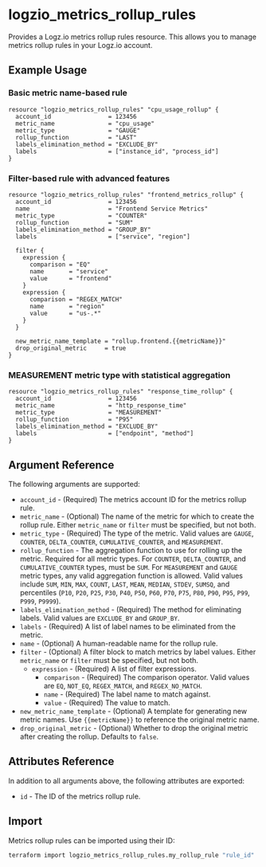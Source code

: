 # logzio_metrics_rollup_rules

Provides a Logz.io metrics rollup rules resource. This allows you to manage metrics rollup rules in your Logz.io account.

## Example Usage

### Basic metric name-based rule

```hcl
resource "logzio_metrics_rollup_rules" "cpu_usage_rollup" {
  account_id                = 123456
  metric_name               = "cpu_usage"
  metric_type               = "GAUGE"
  rollup_function           = "LAST"
  labels_elimination_method = "EXCLUDE_BY"
  labels                    = ["instance_id", "process_id"]
}
```

### Filter-based rule with advanced features

```hcl
resource "logzio_metrics_rollup_rules" "frontend_metrics_rollup" {
  account_id                = 123456
  name                      = "Frontend Service Metrics"
  metric_type               = "COUNTER"
  rollup_function           = "SUM"
  labels_elimination_method = "GROUP_BY"
  labels                    = ["service", "region"]
  
  filter {
    expression {
      comparison = "EQ"
      name       = "service"
      value      = "frontend"
    }
    expression {
      comparison = "REGEX_MATCH"
      name       = "region"
      value      = "us-.*"
    }
  }
  
  new_metric_name_template = "rollup.frontend.{{metricName}}"
  drop_original_metric     = true
}
```

### MEASUREMENT metric type with statistical aggregation

```hcl
resource "logzio_metrics_rollup_rules" "response_time_rollup" {
  account_id                = 123456
  metric_name               = "http_response_time"
  metric_type               = "MEASUREMENT"
  rollup_function           = "P95"
  labels_elimination_method = "EXCLUDE_BY"
  labels                    = ["endpoint", "method"]
}
```

## Argument Reference

The following arguments are supported:

* `account_id` - (Required) The metrics account ID for the metrics rollup rule.
* `metric_name` - (Optional) The name of the metric for which to create the rollup rule. Either `metric_name` or `filter` must be specified, but not both.
* `metric_type` - (Required) The type of the metric. Valid values are `GAUGE`, `COUNTER`, `DELTA_COUNTER`, `CUMULATIVE_COUNTER`, and `MEASUREMENT`.
* `rollup_function` - The aggregation function to use for rolling up the metric. Required for all metric types. For `COUNTER`, `DELTA_COUNTER`, and `CUMULATIVE_COUNTER` types, must be `SUM`. For `MEASUREMENT` and `GAUGE` metric types, any valid aggregation function is allowed. Valid values include `SUM`, `MIN`, `MAX`, `COUNT`, `LAST`, `MEAN`, `MEDIAN`, `STDEV`, `SUMSQ`, and percentiles (`P10`, `P20`, `P25`, `P30`, `P40`, `P50`, `P60`, `P70`, `P75`, `P80`, `P90`, `P95`, `P99`, `P999`, `P9999`).
* `labels_elimination_method` - (Required) The method for eliminating labels. Valid values are `EXCLUDE_BY` and `GROUP_BY`.
* `labels` - (Required) A list of label names to be eliminated from the metric.
* `name` - (Optional) A human-readable name for the rollup rule.
* `filter` - (Optional) A filter block to match metrics by label values. Either `metric_name` or `filter` must be specified, but not both.
  * `expression` - (Required) A list of filter expressions.
    * `comparison` - (Required) The comparison operator. Valid values are `EQ`, `NOT_EQ`, `REGEX_MATCH`, and `REGEX_NO_MATCH`.
    * `name` - (Required) The label name to match against.
    * `value` - (Required) The value to match.
* `new_metric_name_template` - (Optional) A template for generating new metric names. Use `{{metricName}}` to reference the original metric name.
* `drop_original_metric` - (Optional) Whether to drop the original metric after creating the rollup. Defaults to `false`.

## Attributes Reference

In addition to all arguments above, the following attributes are exported:

* `id` - The ID of the metrics rollup rule.

## Import

Metrics rollup rules can be imported using their ID:

```bash
terraform import logzio_metrics_rollup_rules.my_rollup_rule "rule_id"
``` 
